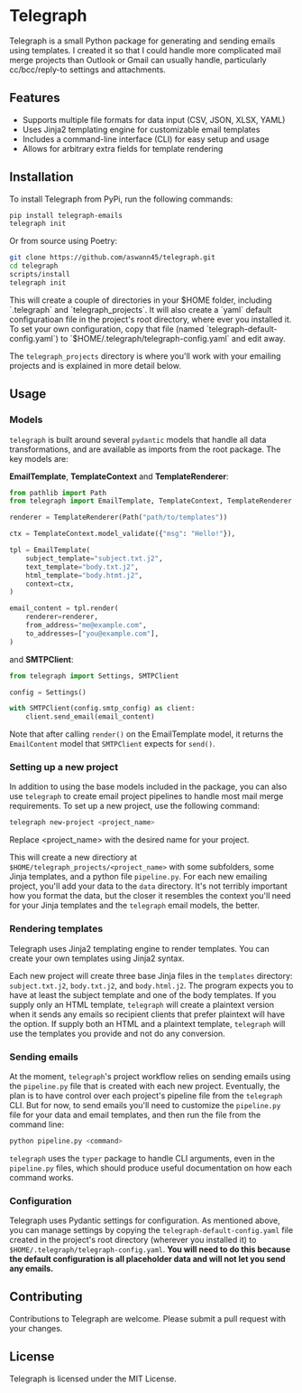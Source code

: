 Telegraph
================

Telegraph is a small Python package for generating and sending emails using templates. I created it so that I could handle more complicated mail merge projects than Outlook or Gmail can usually handle, particularly cc/bcc/reply-to settings and attachments. 

## Features
- Supports multiple file formats for data input (CSV, JSON, XLSX, YAML)
- Uses Jinja2 templating engine for customizable email templates
- Includes a command-line interface (CLI) for easy setup and usage
- Allows for arbitrary extra fields for template 
rendering

## Installation
To install Telegraph from PyPi, run the following commands:

```bash
pip install telegraph-emails
telegraph init
```
Or from source using Poetry:
```bash
git clone https://github.com/aswann45/telegraph.git
cd telegraph
scripts/install
telegraph init
```

This will create a couple of directories in your $HOME folder, including `.telegraph` and `telegraph_projects`. It will also create a `yaml` default configuratioan file in the project's root directory, where ever you installed it. To set your own configuration, copy that file (named `telegraph-default-config.yaml`) to `$HOME/.telegraph/telegraph-config.yaml` and edit away.

The `telegraph_projects` directory is where you'll work with your emailing projects and is explained in more detail below. 

## Usage

### Models
`telegraph` is built around several `pydantic` models that handle all data transformations, and are available as imports from the root package. The key models are:



**EmailTemplate**, **TemplateContext** and **TemplateRenderer**:
```python
from pathlib import Path
from telegraph import EmailTemplate, TemplateContext, TemplateRenderer

renderer = TemplateRenderer(Path("path/to/templates"))

ctx = TemplateContext.model_validate({"msg": "Hello!"}),

tpl = EmailTemplate(
    subject_template="subject.txt.j2",
    text_template="body.txt.j2",
    html_template="body.htmt.j2",
    context=ctx,
)

email_content = tpl.render(
    renderer=renderer,
    from_address="me@example.com",
    to_addresses=["you@example.com"],
)
```

and **SMTPClient**:
```python
from telegraph import Settings, SMTPClient

config = Settings()

with SMTPClient(config.smtp_config) as client:
    client.send_email(email_content)

```

Note that after calling `render()` on the EmailTemplate model, it returns the `EmailContent` model that `SMTPClient` expects for `send()`.


### Setting up a new project
In addition to using the base models included in the package, you can also use `telegraph` to create email project pipelines to handle most mail merge requirements. To set up a new project, use the following command:

```bash
telegraph new-project <project_name>
```
Replace <project_name> with the desired name for your project.

This will create a new directiory at `$HOME/telegraph_projects/<project_name>` with some subfolders, some Jinja templates, and a python file `pipeline.py`. For each new emailing project, you'll add your data to the `data` directory. It's not terribly important how you format the data, but the closer it resembles the context you'll need for your Jinja templates and the `telegraph` email models, the better. 

### Rendering templates
Telegraph uses Jinja2 templating engine to render templates. You can create your own templates using Jinja2 syntax. 

Each new project will create three base Jinja files in the `templates` directory: `subject.txt.j2`, `body.txt.j2`, and `body.html.j2`. The program expects you to have at least the subject template and one of the body templates. If you supply only an HTML template, `telegraph` will create a plaintext version when it sends any emails so recipient clients that prefer plaintext will have the option. If supply both an HTML and a plaintext template, `telegraph` will use the templates you provide and not do any conversion.

### Sending emails
At the moment, `telegraph`'s project workflow relies on sending emails using the `pipeline.py` file that is created with each new project. Eventually, the plan is to have control over each project's pipeline file from the `telegraph` CLI. But for now, to send emails you'll need to customize the `pipeline.py` file for your data and email templates, and then run the file from the command line:
```bash
python pipeline.py <command>
```
`telegraph` uses the `typer` package to handle CLI arguments, even in the `pipeline.py` files, which should produce useful documentation on how each command works. 

### Configuration
Telegraph uses Pydantic settings for configuration. As mentioned above, you can manage settings by copying the `telegraph-default-config.yaml` file created in the project's root directory (wherever you installed it) to `$HOME/.telegraph/telegraph-config.yaml`. **You will need to do this because the default configuration is all placeholder data and will not let you send any emails.**

## Contributing
Contributions to Telegraph are welcome. Please submit a pull request with your changes.

## License
Telegraph is licensed under the MIT License.
